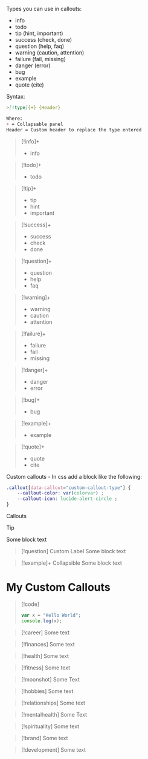 Types you can use in callouts:
- info
- todo
- tip (hint, important)
- success (check, done)
- question (help, faq)
- warning (caution, attention)
- failure (fail, missing)
- danger (error)
- bug
- example
- quote (cite)

Syntax:
````markdown
>[!type]{+} {Header}

Where:
+ = Collapsable panel
Header = Custom header to replace the type entered
````

>[!info]+
> - info

>[!todo]+
> - todo

>[!tip]+
> - tip
> - hint
> - important

>[!success]+
> - success
> - check
> - done

>[!question]+
> - question
> - help
> - faq

>[!warning]+
> - warning
> - caution
> - attention

>[!failure]+
> - failure
> - fail
> - missing

>[!danger]+
> - danger
> - error

>[!bug]+
> - bug

>[!example]+
> - example

>[!quote]+
> - quote
> - cite

Custom callouts - In css add a block like the following:
````css
.callout[data-callout="custom-callout-type"] {
	--callout-color: var(colorvar) ;
	--callout-icon: lucide-alert-circle ;
}

````

Callouts
>[!tip]
>Some block text

>[!question] Custom Label
>Some block text

>[!example]+ Collapsible
>Some block text

# My Custom Callouts

> [!code]
> ````js
> var x = "Hello World";
> console.log(x);
> ````

> [!career]
> Some text

> [!finances]
> Some text

> [!health]
> Some text

> [!fitness]
 Some text

> [!moonshot]
> Some Text

> [!hobbies]
> Some text

> [!relationships]
> Some text

> [!mentalhealth]
> Some Text

> [!spirituality]
> Some text

> [!brand]
> Some text

> [!development]
> Some text






